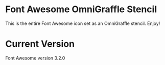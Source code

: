 Font Awesome OmniGraffle Stencil
================================

This is the entire Font Awesome icon set as an OmniGraffle stencil. Enjoy!

Current Version
===============

Font Awesome version 3.2.0
